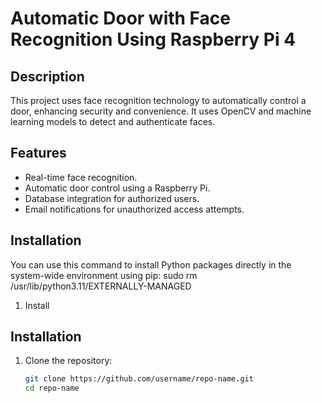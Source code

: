 # Automatic Door with Face Recognition Using Raspberry Pi 4

## Description
This project uses face recognition technology to automatically control a door, enhancing security and convenience. It uses OpenCV and machine learning models to detect and authenticate faces.

## Features
- Real-time face recognition.
- Automatic door control using a Raspberry Pi.
- Database integration for authorized users.
- Email notifications for unauthorized access attempts.

## Installation
You can use this command to install Python packages directly in the system-wide environment using pip:
sudo rm /usr/lib/python3.11/EXTERNALLY-MANAGED
1. Install 


## Installation
1. Clone the repository:
   ```bash
   git clone https://github.com/username/repo-name.git
   cd repo-name
